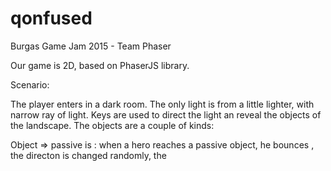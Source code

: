 # qonfused
Burgas Game Jam 2015 - Team Phaser

Our game is 2D, based on PhaserJS library.

Scenario:

The player enters in a dark room. The only light is from a little lighter, with narrow ray of light. Keys are used to direct the light an reveal the objects of the landscape. The objects are a couple of kinds:

Object => passive is : when a hero reaches a passive object, he bounces , the directon is changed randomly, the
